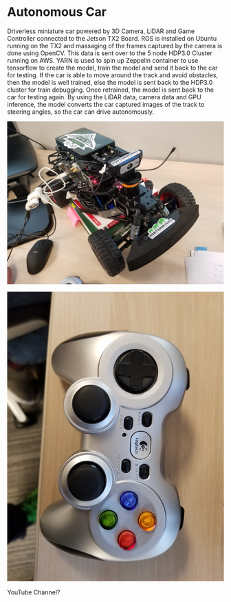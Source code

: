 # Autonomous Car

Driverless miniature car powered by 3D Camera, LiDAR and Game Controller connected to the Jetson TX2 Board. ROS is installed on Ubuntu running on the TX2 and massaging of the frames captured by the camera is done using OpenCV. This data is sent over to the 5 node HDP3.0 Cluster running on AWS. YARN is used to spin up Zeppelin container to use tensorflow to create the model, train the model and send it back to the car for testing. If the car is able to move around the track and avoid obstacles, then the model is well trained, else the model is sent back to the HDP3.0 cluster for train debugging. Once retrained, the model is sent back to the car for testing again. By using the LiDAR data, camera data and GPU inference, the model converts the car captured images of the track to steering angles, so the car can drive autonomously.

![mini-car.jpg](documentation/images/mini-car.jpg)

![controller.jpg](documentation/images/controller.jpg)

YouTube Channel?
